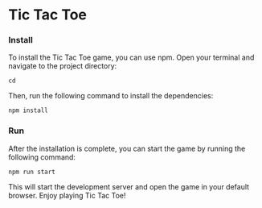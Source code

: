 # Tic Tac Toe
 
### Install
To install the Tic Tac Toe game, you can use npm. Open your terminal and navigate to the project directory:

```
cd
```

Then, run the following command to install the dependencies:

```
npm install
```

### Run
After the installation is complete, you can start the game by running the following command:

```
npm run start
```

This will start the development server and open the game in your default browser. Enjoy playing Tic Tac Toe!


